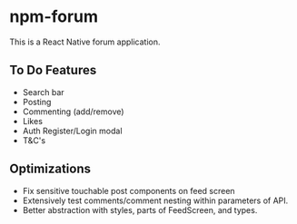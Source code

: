 # npm-forum
This is a React Native forum application.

## To Do Features

- Search bar
- Posting
- Commenting (add/remove)
- Likes
- Auth Register/Login modal
- T&C's

## Optimizations

- Fix sensitive touchable post components on feed screen
- Extensively test comments/comment nesting within parameters of API.
- Better abstraction with styles, parts of FeedScreen, and types.